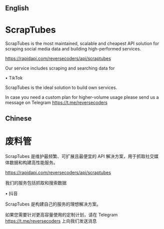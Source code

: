 ## English

# ScrapTubes

ScrapTubes is the most maintained, scalable and cheapest API solution for scraping social media data and building high-performed services.

https://rapidapi.com/reversecoders/api/scraptubes

Our service includes scraping and searching data for

•	TikTok

ScrapTubes is the ideal solution to build own services.

In case you need a custom plan for higher-volume usage please send us a message on Telegram https://t.me/reversecoders

## Chinese

# 废料管

ScrapTubes 是维护最频繁、可扩展且最便宜的 API 解决方案，用于抓取社交媒体数据和构建高性能服务。

https://rapidapi.com/reversecoders/api/scraptubes

我们的服务包括抓取和搜索数据

• 抖音

ScrapTubes 是构建自己的服务的理想解决方案。

如果您需要针对更高容量使用的定制计划，请在 Telegram https://t.me/reversecoders 上向我们发送消息